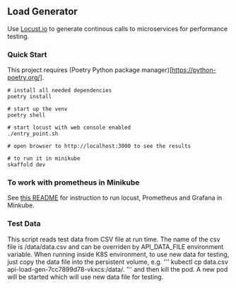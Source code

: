 ## Load Generator

Use [Locust.io](http://locust.io) to generate continous calls to microservices for performance testing.


### Quick Start
This project requires (Poetry Python package manager)[https://python-poetry.org/].
```
# install all needed dependencies
poetry install

# start up the venv
poetry shell

# start locust with web console enabled
./entry_point.sh 

# open browser to http://localhost:3000 to see the results

# to run it in minikube
skaffold dev
```

### To work with prometheus in Minikube
See [this README](misc/minikube/README.md) for instruction to run locust, Prometheus and Grafana in Minkube.

### Test Data 
This script reads test data from CSV file at run time. The name of the csv file is /data/data.csv and can be overriden by API_DATA_FILE environment variable. When running inside K8S environment, to use new data for testing, just copy the data file into the persistent volume, e.g. ''' kubectl cp data.csv api-load-gen-7cc7899d78-vkxcs:/data/. ''' and then kill the pod. A new pod will be started which will use new data file for testing.
